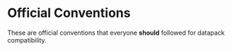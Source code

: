 # Official Conventions

These are official conventions that everyone **should** followed for datapack compatibility.
